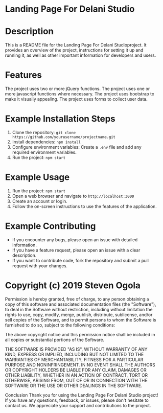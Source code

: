 # Landing Page For Delani Studio

# Description
This is a README file for the Landing Page For Delani Studioproject. It provides an overview of the project, instructions for setting it up and running it, as well as other important information for developers and users.

# Features
The project uses two or more jQuery functions.
The project uses one or more javascript functions where necessary.
The project uses bootstrap to make it visually appealing.
The project uses forms to collect user data.


# Example Installation Steps

1. Clone the repository: `git clone https://github.com/yourusername/projectname.git`
2. Install dependencies: `npm install`
3. Configure environment variables: Create a `.env` file and add any required environment variables.
4. Run the project: `npm start`



# Example Usage

1. Run the project: `npm start`
2. Open a web browser and navigate to `http://localhost:3000`
3. Create an account or login.
4. Follow the on-screen instructions to use the features of the application.


# Example Contributing

- If you encounter any bugs, please open an issue with detailed information.
- If you have a feature request, please open an issue with a clear description.
- If you want to contribute code, fork the repository and submit a pull request with your changes.

# Copyright (c) 2019 Steven Ogola

Permission is hereby granted, free of charge, to any person obtaining a copy
of this software and associated documentation files (the "Software"), to deal
in the Software without restriction, including without limitation the rights
to use, copy, modify, merge, publish, distribute, sublicense, and/or sell
copies of the Software, and to permit persons to whom the Software is
furnished to do so, subject to the following conditions:

The above copyright notice and this permission notice shall be included in all
copies or substantial portions of the Software.

THE SOFTWARE IS PROVIDED "AS IS", WITHOUT WARRANTY OF ANY KIND, EXPRESS OR
IMPLIED, INCLUDING BUT NOT LIMITED TO THE WARRANTIES OF MERCHANTABILITY,
FITNESS FOR A PARTICULAR PURPOSE AND NONINFRINGEMENT. IN NO EVENT SHALL THE
AUTHORS OR COPYRIGHT HOLDERS BE LIABLE FOR ANY CLAIM, DAMAGES OR OTHER
LIABILITY, WHETHER IN AN ACTION OF CONTRACT, TORT OR OTHERWISE, ARISING FROM,
OUT OF OR IN CONNECTION WITH THE SOFTWARE OR THE USE OR OTHER DEALINGS IN THE
SOFTWARE.

Conclusion
Thank you for using the Landing Page For Delani Studio project! If you have any questions, feedback, or issues, please don't hesitate to contact us. We appreciate your support and contributions to the project.






